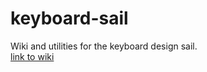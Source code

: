 # keyboard-sail
Wiki and utilities for the keyboard design sail.  
[link to wiki](https://github.com/rpbritton/keyboard-sail/wiki)

